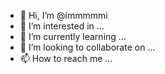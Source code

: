 - 👋 Hi, I’m @immmmmi
- 👀 I’m interested in ...
- 🌱 I’m currently learning ...
- 💞️ I’m looking to collaborate on ...
- 📫 How to reach me ...

<!---
immmmmi/immmmmi is a ✨ special ✨ repository because its `README.md` (this file) appears on your GitHub profile.
You can click the Preview link to take a look at your changes.
--->
